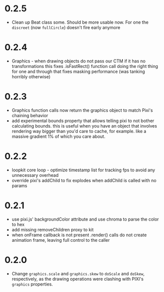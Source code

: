 # 0.2.5

-   Clean up Beat class some. Should be more usable now. For one the `discreet`
    (now `fullCircle`) doesn't fire early anymore

# 0.2.4

-   Graphics - when drawing objects do not pass our CTM if it has no transformations
    this fixes .isFastRect() function call doing the right thing for one and through
    that fixes masking performance (was tanking horribly otherwise)

# 0.2.3

-   Graphics function calls now return the graphics object to match Pixi's chaining
    behavior
-   add experimental bounds property that allows telling pixi to not bother
    calculating bounds. this is useful when you have an object that involves rendering
    way bigger than you'd care to cache, for example. like a massive gradient 1% of
    which you care about.

# 0.2.2

-   loopkit core loop - optimize timestamp list for tracking fps to avoid any
    unnecessary overhead
-   override pixi's addChild to fix explodes when addChild is called with no params

# 0.2.1

-   use pixi.js' backgroundColor attribute and use chroma to parse the color to hex
-   add missing removeChildren proxy to kit
-   when onFrame callback is not present .render() calls do not create animation
    frame, leaving full control to the caller

# 0.2.0

-   Change `graphics.scale` and `graphics.skew` to `doScale` and `doSkew`,
    respectively, as the drawing operations were clashing with PIXI's `graphics`
    properties.
